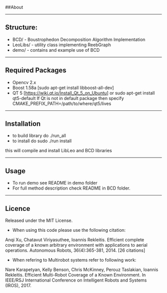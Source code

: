##About
______

## Structure:
 
*   BCD/  - Boustrophedon Decomposition Algorithm Implementation
*  LeoLibs/ - utility class implementing ReebGraph
* demo/ - contains and example use of BCD

______
## Required Packages

- Opencv 2.x 
- Boost 1.58a [sudo apt-get install libboost-all-dev]
- QT 5 [https://wiki.qt.io/Install_Qt_5_on_Ubuntu] or sudo apt-get install qt5-default
 If Qt is not in default package then specify CMAKE_PREFIX_PATH=/path/to/where/qt5/lives
______
## Installation

* to build library do ./run_all
* to install do sudo ./run install

this will compile and install LibLeo and BCD libraries

______
## Usage

* To run demo see README in demo folder
* For full method description check README in BCD folder.

______
## Licence

Released under the MIT License.

* When using this code please use the following citation:

Anqi Xu, Chatavut Viriyasuthee, Ioannis Rekleitis. Efficient complete coverage of a known arbitrary environment with applications to aerial operations. Autonomous Robots, 36(4):365-381, 2014. [26 citations]

* When refering to Multirobot systems refer to following work:

Nare Karapetyan, Kelly Benson, Chris McKinney, Perouz Taslakian, Ioannis Rekleitis. Efficient Multi-Robot Coverage of a Known Environment. In IEEE/RSJ International Conference on Intelligent Robots and Systems (IROS), 2017.
